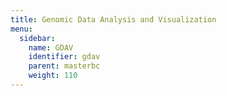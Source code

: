 ```yaml
---
title: Genomic Data Analysis and Visualization
menu:
  sidebar:
    name: GDAV
    identifier: gdav
    parent: masterbc
    weight: 110
---
```

